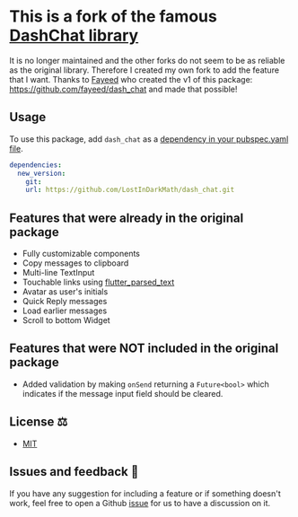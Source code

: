# This is a fork of the famous [DashChat library](https://github.com/fayeed/dash_chat)
It is no longer maintained and the other forks do not seem to be as reliable as the original library.
Therefore I created my own fork to add the feature that I want.
Thanks to [Fayeed](https://github.com/fayeed) who created the v1 of this package: https://github.com/fayeed/dash_chat and made that possible!

## Usage

To use this package, add `dash_chat` as a [dependency in your pubspec.yaml file](https://flutter.io/platform-plugins/).
```yaml
dependencies:
  new_version:
    git:
    url: https://github.com/LostInDarkMath/dash_chat.git
```

## Features that were already in the original package
- Fully customizable components
- Copy messages to clipboard
- Multi-line TextInput
- Touchable links using [flutter_parsed_text](https://pub.dev/packages/flutter_parsed_text)
- Avatar as user's initials
- Quick Reply messages
- Load earlier messages
- Scroll to bottom Widget

## Features that were NOT included in the original package
- Added validation by making `onSend` returning a `Future<bool>` which indicates if the message input field should be cleared.

## License ⚖️

- [MIT](https://github.com/LostInDarkMath/dash_chat/blob/master/LICENSE)

## Issues and feedback 💭

If you have any suggestion for including a feature or if something doesn't work, feel free to open a Github [issue](https://github.com/LostInDarkMath/dash_chat/issues) for us to have a discussion on it.
